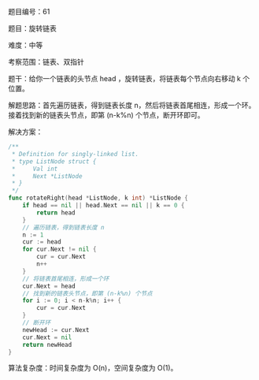 题目编号：61

题目：旋转链表

难度：中等

考察范围：链表、双指针

题干：给你一个链表的头节点 head ，旋转链表，将链表每个节点向右移动 k 个位置。

解题思路：首先遍历链表，得到链表长度 n，然后将链表首尾相连，形成一个环。接着找到新的链表头节点，即第 (n-k%n) 个节点，断开环即可。

解决方案：

```go
/**
 * Definition for singly-linked list.
 * type ListNode struct {
 *     Val int
 *     Next *ListNode
 * }
 */
func rotateRight(head *ListNode, k int) *ListNode {
    if head == nil || head.Next == nil || k == 0 {
        return head
    }
    // 遍历链表，得到链表长度 n
    n := 1
    cur := head
    for cur.Next != nil {
        cur = cur.Next
        n++
    }
    // 将链表首尾相连，形成一个环
    cur.Next = head
    // 找到新的链表头节点，即第 (n-k%n) 个节点
    for i := 0; i < n-k%n; i++ {
        cur = cur.Next
    }
    // 断开环
    newHead := cur.Next
    cur.Next = nil
    return newHead
}
```

算法复杂度：时间复杂度为 O(n)，空间复杂度为 O(1)。